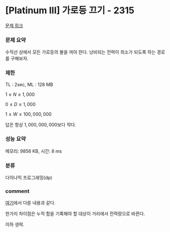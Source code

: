 # [Platinum III] 가로등 끄기 - 2315

[문제 링크](https://www.acmicpc.net/problem/2315)

### 문제 요약

<p> 수직선 상에서 모든 가로등의 불을 꺼야 한다. 낭비되는 전력이 최소가 되도록 하는 경로를 구해보자. </p>

### 제한

TL : 2sec, ML : 128 MB

$1 ≤ N ≤ 1,000$

$0 ≤ D ≤ 1,000$

$1 ≤ W ≤ 100,000,000$

답은 항상 $1,000,000,000$보다 작다.

### 성능 요약

메모리: 9856 KB, 시간: 8 ms

### 분류

다이나믹 프로그래밍(dp)

### comment

[여기](https://github.com/pill27211/Baekjoon/tree/main/Platinum/DP/4243_%EB%B3%B4%EC%95%88%20%EC%97%85%EC%B2%B4)에서 다룬 내용과 같다.

한가지 차이점은 누적 합을 기록해야 할 대상이 거리에서 전력량으로 바뀐다.

이하 생략.
